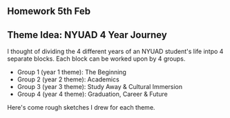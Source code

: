## Homework 5th Feb

## Theme Idea: NYUAD 4 Year Journey

I thought of dividing the 4 different years of an NYUAD student's life intpo 4 separate blocks. Each block can be worked upon by 4 groups.

- Group 1 (year 1 theme): The Beginning
- Group 2 (year 2 theme): Academics
- Group 3 (year 3 theme): Study Away & Cultural Immersion
- Group 4 (year 4 theme): Graduation, Career & Future

Here's come rough sketches I drew for each theme.

